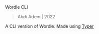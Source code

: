 Wordle CLI

> Abdi Adem | 2022

A CLI version of Wordle. Made using [Typer](https://typer.tiangolo.com/)